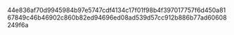 44e836af70d9945984b97e5747cdf4134c17f01f98b4f397017757f6d450a8167849c46b46902c860b82ed94696ed08ad539d57cc912b886b77ad60608249f6a

